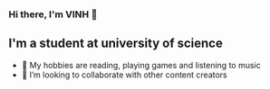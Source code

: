 ### Hi there, I'm VINH 👋

## I'm a student at university of science 


- 🌱 My hobbies are reading, playing games and listening to music
- 👯 I’m looking to collaborate with other content creators
